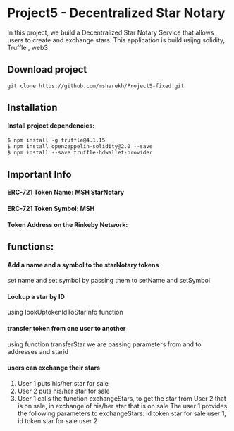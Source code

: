 # Project5 - Decentralized Star Notary

In this project, we build a Decentralized Star Notary Service that allows users to create and exchange stars.
This application is build usijng solidity, Truffle , web3

## Download project

```
git clone https://github.com/msharekh/Project5-fixed.git

```

## Installation

#### Install project dependencies:

```
$ npm install -g truffle@4.1.15
$ npm install openzeppelin-solidity@2.0 --save
$ npm install --save truffle-hdwallet-provider

```

## Important Info

#### ERC-721 Token Name: MSH StarNotary

#### ERC-721 Token Symbol: MSH

#### Token Address on the Rinkeby Network:

## functions:

#### Add a name and a symbol to the starNotary tokens

set name and set symbol by passing them to setName and setSymbol

#### Lookup a star by ID

using lookUptokenIdToStarInfo function

#### transfer token from one user to another

using function transferStar we are passing parameters from and to addresses and starid

#### users can exchange their stars

1. User 1 puts his/her star for sale
2. User 2 puts his/her star for sale
3. User 1 calls the function exchangeStars, to get the star
   from User 2 that is on sale, in exchange of his/her star that is on sale
   The user 1 provides the following parameters to exchangeStars:
   id token star for sale user 1, id token star for sale user 2
